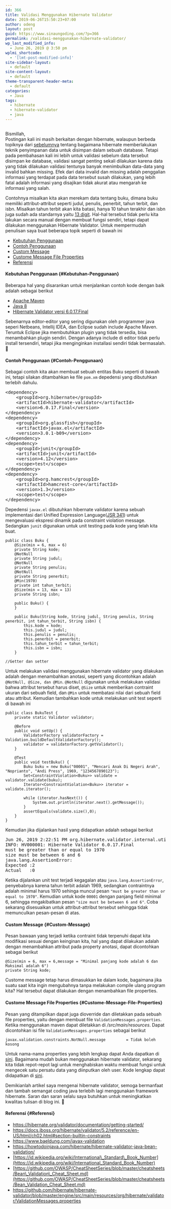 ```yaml
---
id: 366
title: Validasi Menggunakan Hibernate Validator
date: 2019-06-26T15:50:23+07:00
author: odeng
layout: post
guid: https://www.sinaungoding.com/?p=366
permalink: /validasi-menggunakan-hibernate-validator/
wp_last_modified_info:
  - June 26, 2019 @ 3:50 pm
wplmi_shortcode:
  - '[lmt-post-modified-info]'
site-sidebar-layout:
  - default
site-content-layout:
  - default
theme-transparent-header-meta:
  - default
categories:
  - Java
tags:
  - hibernate
  - hibernate-validator
  - java
---
```

<div class="wp-block-image">
  <figure class="aligncenter"><img src="https://www.sinaungoding.com/wp-content/uploads/2019/06/header-hibernate-validator-1024x683.jpg" alt="" class="wp-image-368" /></figure>
</div>

Bismillah,  
Postingan kali ini masih berkaitan dengan hibernate, walaupun berbeda topiknya dari <a rel="noreferrer noopener" aria-label="sebelumnya (opens in a new tab)" href="/relasi-many-to-many-hibernate-anotasi/" target="_blank">sebelumnya</a> tentang bagaimana hibernate memberlakukan teknik penyimpanan data untuk disimpan dalam sebuah database. Tetapi pada pembahasan kali ini lebih untuk validasi sebelum data tersebut disimpan ke database, validasi sangat penting sekali dilakukan karena data yang tidak dilakukan validasi tentunya banyak menimbulkan data-data yang invalid bahkan missing. Efek dari data invalid dan missing adalah penggalian informasi yang terdapat pada data tersebut susah dilakukan, yang lebih fatal adalah informasi yang disajikan tidak akurat atau mengarah ke informasi yang salah.

Contohnya misalkan kita akan merekam data tentang buku, dimana buku memiliki attribut-attribut seperti judul, penulis, penerbit, tahun terbit, dan isbn. Misalkan tahun terbit akan kita batasi, hanya 10 tahun terakhir dan isbn juga sudah ada standarnya yaitu <a rel="noreferrer noopener" aria-label="13 digit (opens in a new tab)" href="https://id.wikipedia.org/wiki/International_Standard_Book_Number" target="_blank">13 digit</a>. Hal-hal tersebut tidak perlu kita lakukan secara manual dengan membuat fungsi sendiri, tetapi dapat dilakukan menggunakan Hibernate Validator. Untuk mempermudah penulisan saya buat beberapa topik seperti di bawah ini

  * [Kebutuhan Penggunaan](#Kebutuhan-Penggunaan)
  * [Contoh Penggunaan](#Contoh-Penggunaan)
  * [Custom Message](#Custom-Message)
  * [Custome Message File Properties](#Custome-Message-File-Properties)
  * [Referensi](#Referensi)

#### Kebutuhan Penggunaan {#Kebutuhan-Penggunaan}

Beberapa hal yang disarankan untuk menjalankan contoh kode dengan baik adalah sebagai berikut

  * <a rel="noreferrer noopener" aria-label="Apache Maven (opens in a new tab)" href="https://maven.apache.org/" target="_blank">Apache Maven</a>
  * <a rel="noreferrer noopener" aria-label="Java 8 (opens in a new tab)" href="https://www.oracle.com/technetwork/java/javase/downloads/jdk8-downloads-2133151.html" target="_blank">Java 8</a>
  * <a href="https://mvnrepository.com/artifact/org.hibernate.validator/hibernate-validator" target="_blank" rel="noreferrer noopener" aria-label="Hibernate Validator versi 6.0.17.Final (opens in a new tab)">Hibernate Validator versi 6.0.17.Final</a>

Sebenarnya editor-editor yang sering digunakan oleh programmer java seperi Netbeans, Intellij IDEA, dan Eclipse sudah include Apache Maven. Teruntuk Eclipse jika membutuhkan plugin yang tidak tersedia, bisa menambahkan plugin sendiri. Dengan adanya include di editor tidak perlu install tersendiri, tetapi jika menginginkan installasi sendiri tidak bermasalah. 🙂

#### Contoh Penggunaan {#Contoh-Penggunaan}

Sebagai contoh kita akan membuat sebuah entitas Buku seperti di bawah ini, tetapi silakan ditambahkan ke file `pom.xm` depedensi yang dibutuhkan terlebih dahulu.

<pre class="wp-block-preformatted">&lt;dependency>
    &lt;groupId>org.hibernate&lt;/groupId>
    &lt;artifactId>hibernate-validator&lt;/artifactId>
    &lt;version>6.0.17.Final&lt;/version>
&lt;/dependency>
&lt;dependency>
    &lt;groupId>org.glassfish&lt;/groupId>
    &lt;artifactId>javax.el&lt;/artifactId>
    &lt;version>3.0.1-b09&lt;/version>
&lt;/dependency>
&lt;dependency>
    &lt;groupId>junit&lt;/groupId>
    &lt;artifactId>junit&lt;/artifactId>
    &lt;version>4.12&lt;/version>
    &lt;scope>test&lt;/scope>
&lt;/dependency>
&lt;dependency>
    &lt;groupId>org.hamcrest&lt;/groupId>
    &lt;artifactId>hamcrest-core&lt;/artifactId>
    &lt;version>1.3&lt;/version>
    &lt;scope>test&lt;/scope>
&lt;/dependency></pre>

Depedensi `javax.el` dibutuhkan hibernate validator karena sebuah implementasi dari Unified Expression Language(<a rel="noreferrer noopener" aria-label="JSR 341 (opens in a new tab)" href="http://jcp.org/en/jsr/detail?id=341" target="_blank">JSR 341</a>) untuk mengevaluasi ekspresi dinamik pada constraint violation message. Sedangkan `junit` digunakan untuk unit testing pada kode yang telah kita buat.

<pre class="wp-block-code"><code>public class Buku {
    @Size(min = 6, max = 6)
    private String kode;
    @NotNull
    private String judul;
    @NotNull
    private String penulis;
    @NotNull
    private String penerbit;
    @Min(1970)
    private int tahun_terbit;
    @Size(min = 13, max = 13)
    private String isbn;

    public Buku() {
    }

    public Buku(String kode, String judul, String penulis, String penerbit, int tahun_terbit, String isbn) {
        this.kode = kode;
        this.judul = judul;
        this.penulis = penulis;
        this.penerbit = penerbit;
        this.tahun_terbit = tahun_terbit;
        this.isbn = isbn;
    }

//Getter dan setter</code></pre>

Untuk melakukan validasi menggunakan hibernate validator yang dilakukan adalah dengan menambahkan anotasi, seperti yang dicontohkan adalah `@NotNull, @Size, dan @Min`. `@NotNull` digunakan untuk melakukan validasi bahwa attribut tersebut harus diset, `@Size` untuk memberikan contraint ukuran dari sebuah field, dan `@Min` untuk membatasi nilai dari sebuah field atau attribut. Kemudian tambahkan kode untuk melakukan unit test seperti di bawah ini

<pre class="wp-block-code"><code>public class BukuTest {
    private static Validator validator;

    @Before
    public void setUp() {
        ValidatorFactory validatorFactory = Validation.buildDefaultValidatorFactory();
        validator = validatorFactory.getValidator();
    }

    @Test
    public void testBuku() {
        Buku buku = new Buku("00001", "Mencari Anak Di Negeri Arah", "Noprianto", "Andi Press", 1969, "1234567890123");
        Set&lt;ConstraintViolation&lt;Buku>> validate = validator.validate(buku);
        Iterator&lt;ConstraintViolation&lt;Buku>> iterator = validate.iterator();

        while (iterator.hasNext()) {
            System.out.println(iterator.next().getMessage());
        }
        assertEquals(validate.size(),0);
    }
}</code></pre>

Kemudian jika dijalankan hasil yang didapatkan adalah sebagai berikut

<pre class="wp-block-preformatted">Jun 26, 2019 2:22:51 PM org.hibernate.validator.internal.util.Version 
INFO: HV000001: Hibernate Validator 6.0.17.Final
must be greater than or equal to 1970
size must be between 6 and 6
java.lang.AssertionError: 
Expected :2
Actual   :0</pre>

Ketika dijalankan unit test terjadi kegagalan atau `java.lang.AssertionError`, penyebabnya karena tahun terbit adalah 1969, sedangkan contraintnya adalah minimal harus 1970 sehinga muncul pesan `"must be greater than or equal to 1970"`. Kemudian untuk kode `00001` dengan panjang field minimal 6, sehingga mngakibatkan pesan `"size must be between 6 and 6"`. Coba sekarang disesuaikan untuk attribut-attribut tersebut sehingga tidak memunculkan pesan-pesan di atas.

#### Custom Message {#Custom-Message}

Pesan bawaan yang terjadi ketika contraint tidak terpenuhi dapat kita modifikasi sesuai dengan keinginan kita, hal yang dapat dilakukan adalah dengan menambahkan attribut pada property anotasi, dapat dicontohkan sebagai berikut

<pre class="wp-block-code"><code>@Size(min = 6, max = 6,message = "Minimal panjang kode adalah 6 dan Maksimal adalah 6")
private String kode;</code></pre>

Custome message tetap harus dimasukkan ke dalam kode, bagaimana jika suatu saat kita ingin mengubahnya tanpa melakukan compile ulang program kita? Hal tersebut dapat dilakukan dengan menambahkan file properties.

#### Custome Message File Properties {#Custome-Message-File-Properties}

Pesan yang ditampilkan dapat juga dioverride dan diletakkan pada sebuah file properties, yaitu dengan membuat file `ValidationMessages.properties`. Ketika menggunakan maven dapat diletakkan di _/src/main/resources_. Dapat dicontohkan isi file `ValidationMessages.properties` sebagai berikut

<pre class="wp-block-code"><code>javax.validation.constraints.NotNull.message         = Tidak boleh kosong</code></pre>

Untuk nama-nama properties yang lebih lengkap dapat Anda dapatkan di <a rel="noreferrer noopener" aria-label="sini (opens in a new tab)" href="https://github.com/hibernate/hibernate-validator/blob/master/engine/src/main/resources/org/hibernate/validator/ValidationMessages.properties" target="_blank">sini</a>. Bagaimana mudah bukan menggunakan hibernate validator, sekarang kita tidak repot-repot lagi untuk menghabiskan waktu membuat fungsi untuk mengecek satu persatu data yang diinputkan oleh user. Kode lengkap dapat didapatkan di <a href="https://github.com/0d3ng/maven-hibernate-validation.git" target="_blank" rel="noreferrer noopener" aria-label="sini (opens in a new tab)">sini</a>.

Demikianlah artikel saya mengenai hibernate validator, semoga bermanfaat dan tambah semangat coding java terlebih lagi menggunakan framework hibernate. Saran dan saran selalu saya butuhkan untuk meningkatkan kwalitas tulisan di blog ini. 🙂

#### Referensi {#Referensi}

  * <https://hibernate.org/validator/documentation/getting-started/>
  * <https://docs.jboss.org/hibernate/validator/5.2/reference/en-US/html/ch02.html#section-builtin-constraints>
  * <https://www.baeldung.com/javax-validation>
  * <https://howtodoinjava.com/hibernate/hibernate-validator-java-bean-validation/>
  * [https://id.wikipedia.org/wiki/International\_Standard\_Book_Number](https://id.wikipedia.org/wiki/International_Standard_Book_Number)
  * [https://github.com/OWASP/CheatSheetSeries/blob/master/cheatsheets/Bean\_Validation\_Cheat_Sheet.md](https://github.com/OWASP/CheatSheetSeries/blob/master/cheatsheets/Bean_Validation_Cheat_Sheet.md)
  * <https://github.com/hibernate/hibernate-validator/blob/master/engine/src/main/resources/org/hibernate/validator/ValidationMessages.properties>